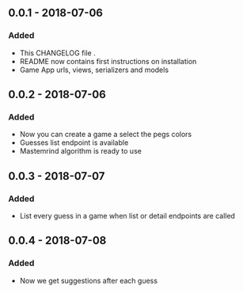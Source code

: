 ## 0.0.1 - 2018-07-06
### Added
- This CHANGELOG file .
- README now contains first instructions on installation
- Game App urls, views, serializers and models

## 0.0.2 - 2018-07-06
### Added
- Now you can create a game a select the pegs colors
- Guesses list endpoint is available
- Mastemrind algorithm is ready to use

## 0.0.3 - 2018-07-07
### Added
- List every guess in a game when list or detail endpoints are called

## 0.0.4 - 2018-07-08
### Added
- Now we get suggestions after each guess
